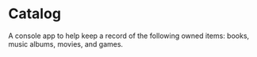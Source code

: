 # Catalog
A console app to help keep a record of the following owned items: books, music albums, movies, and games.
